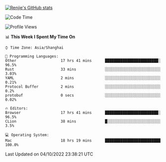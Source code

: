[![Renjie's GitHub stats](https://github-readme-stats.vercel.app/api?username=liurenjie1024&show_icons=true&theme=chartreuse-dark)](https://github.com/anuraghazra/github-readme-stats)

<!--START_SECTION:waka-->
![Code Time](http://img.shields.io/badge/Code%20Time-222%20hrs%206%20mins-blue)

![Profile Views](http://img.shields.io/badge/Profile%20Views-6-blue)

📊 **This Week I Spent My Time On** 

```text
⌚︎ Time Zone: Asia/Shanghai

💬 Programming Languages: 
Other                    17 hrs 41 mins      ████████████████████████░   96.5% 
Rust                     33 mins             ░░░░░░░░░░░░░░░░░░░░░░░░░   3.03% 
YAML                     2 mins              ░░░░░░░░░░░░░░░░░░░░░░░░░   0.21% 
Protocol Buffer          2 mins              ░░░░░░░░░░░░░░░░░░░░░░░░░   0.2% 
protobuf                 0 secs              ░░░░░░░░░░░░░░░░░░░░░░░░░   0.02%

🔥 Editors: 
Browser                  17 hrs 41 mins      ████████████████████████░   96.5% 
CLion                    38 mins             █░░░░░░░░░░░░░░░░░░░░░░░░   3.5%

💻 Operating System: 
Mac                      18 hrs 19 mins      █████████████████████████   100.0%

```


 Last Updated on 04/10/2022 23:38:21 UTC
<!--END_SECTION:waka-->

